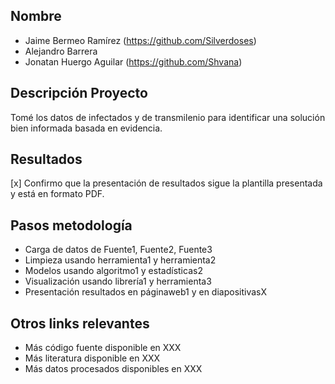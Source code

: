 ## Nombre

- Jaime Bermeo Ramírez (https://github.com/Silverdoses)
- Alejandro Barrera 
- Jonatan Huergo Aguilar (https://github.com/Shvana)

## Descripción Proyecto

Tomé los datos de infectados y de transmilenio para identificar una solución bien informada basada en evidencia.

## Resultados

[x] Confirmo que la presentación de resultados sigue la plantilla presentada y está en formato PDF.

## Pasos metodología

- Carga de datos de Fuente1, Fuente2, Fuente3
- Limpieza usando herramienta1 y herramienta2
- Modelos usando algoritmo1 y estadísticas2
- Visualización usando librería1 y herramienta3
- Presentación resultados en páginaweb1 y en diapositivasX



## Otros links relevantes

- Más código fuente disponible en XXX
- Más literatura disponible en XXX
- Más datos procesados disponibles en XXX
